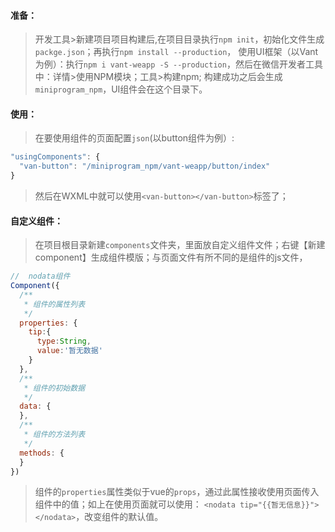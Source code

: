  #### 准备：
> 开发工具>新建项目项目构建后,在项目目录执行`npm init`，初始化文件生成`packge.json`；再执行`npm install --production`，
> 使用UI框架（以Vant为例）：执行`npm i vant-weapp -S --production`，然后在微信开发者工具中：详情>使用NPM模块；工具>构建npm;
> 构建成功之后会生成`miniprogram_npm`，UI组件会在这个目录下。
#### 使用：
> 在要使用组件的页面配置`json`(以button组件为例）: 
```javascript
"usingComponents": {
  "van-button": "/miniprogram_npm/vant-weapp/button/index"
}
```
> 然后在WXML中就可以使用`<van-button></van-button>`标签了；
#### 自定义组件：
> 在项目根目录新建`components`文件夹，里面放自定义组件文件；右键【新建component】生成组件模版；与页面文件有所不同的是组件的js文件，
```javascript
//  nodata组件
Component({
  /**
   * 组件的属性列表
   */
  properties: {
    tip:{
      type:String,
      value:'暂无数据'
    }
  },
  /**
   * 组件的初始数据
   */
  data: {  
  },
  /**
   * 组件的方法列表
   */
  methods: {
  }
})
```
> 组件的`properties`属性类似于vue的`props`，通过此属性接收使用页面传入组件中的值；如上在使用页面就可以使用：
> `<nodata tip="{{暂无信息}}"></nodata>`，改变组件的默认值。